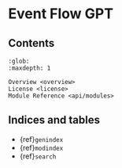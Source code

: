 # Event Flow GPT

## Contents

```{toctree}
:glob:
:maxdepth: 1

Overview <overview>
License <license>
Module Reference <api/modules>
```

## Indices and tables

- {ref}`genindex`
- {ref}`modindex`
- {ref}`search`
